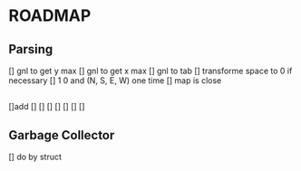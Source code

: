 # ROADMAP



## Parsing
[] gnl to get y max
[] gnl to get x max
[] gnl to tab
[] transforme space to 0 if necessary
[] 1 0 and (N, S, E, W) one time 
[] map is close

##  
[]add 
[]
[]
[]
[]
[]
[]
[]


## Garbage Collector
[] do by struct




